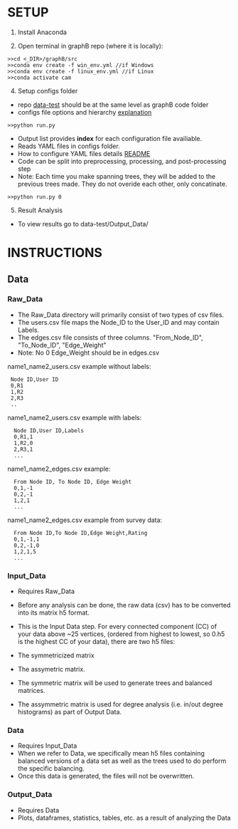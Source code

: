 # SETUP
1. Install Anaconda 

2. Open terminal in graphB repo (where it is locally):
```
>>cd <_DIR>/graphB/src
>>conda env create -f win_env.yml //if Windows
>>conda env create -f linux_env.yml //if Linux
>>conda activate cam
```
4. Setup configs folder 

* repo [data-test](../data-test) should be at the same level as graphB code folder 
* configs file options and hierarchy [explanation](src/configs/README.md)
```
>>python run.py
```
* Output list provides **index** for each configuration file availiable.
* Reads YAML files in configs folder.  
* How to configure YAML files details [README](configs/README.md)
* Code can be split into preprocessing, processing, and post-processing step 
* Note: Each time you make spanning trees, they will be added to the previous trees made. They do not overide each other, only concatinate.

```
>>python run.py 0
```

5. Result Analysis 
* To view results go to data-test/Output_Data/
    

# INSTRUCTIONS 

## Data 

### Raw_Data

- The Raw_Data directory will primarily consist of two types of csv files.
- The users.csv file maps the Node_ID to the User_ID and may contain Labels. 
- The edges.csv file consists of three columns. "From_Node_ID", "To_Node_ID", "Edge_Weight"
- Note: No 0 Edge_Weight should be in edges.csv

name1_name2_users.csv example without labels:  
 ``` 
  Node ID,User ID
  0,R1
  1,R2
  2,R3
  ..
```
name1_name2_users.csv example with labels:  
```
  Node ID,User ID,Labels
  0,R1,1
  1,R2,0
  2,R3,1
  ...
```

name1_name2_edges.csv example:  
``` 
  From Node ID, To Node ID, Edge Weight
  0,1,-1
  0,2,-1
  1,2,1
  ...
```
name1_name2_edges.csv example from survey data:  
``` 
  From Node ID,To Node ID,Edge Weight,Rating
  0,1,-1,1
  0,2,-1,0
  1,2,1,5
  ...
```

### Input_Data   

  * Requires Raw_Data
  * Before any analysis can be done, the raw data (csv) has to be converted into its matrix h5 format. 
  * This is the Input Data step. For every connected component (CC) of your data above ~25 vertices, (ordered from highest to lowest, so 0.h5 is the highest CC of your data), there are two h5 files: 
  * The symmetricized matrix
  * The assymetric matrix.

  * The symmetric matrix will be used to generate trees and balanced matrices. 
  * The assymmetric matrix is used for degree analysis (i.e. in/out degree histograms) as part of Output Data.

### Data

 * Requires Input_Data
 * When we refer to Data, we specifically mean h5 files containing balanced versions of a data set as well as the trees used to do perform the specific balancing. 
 * Once this data is generated, the files will not be overwritten.


### Output_Data

  * Requires Data
  * Plots, dataframes, statistics, tables, etc. as a result of analyzing the Data

